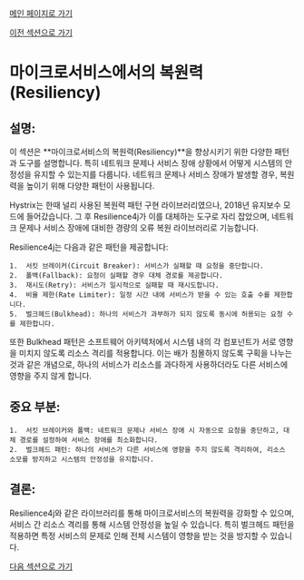 [메인 페이지로 가기](main.md)

[이전 섹션으로 가기](section_7.md)

# 마이크로서비스에서의 복원력 (Resiliency)

## 설명:

이 섹션은 **마이크로서비스의 복원력(Resiliency)**을 향상시키기 위한 다양한 패턴과 도구를 설명합니다. 특히 네트워크 문제나 서비스 장애 상황에서 어떻게 시스템의 안정성을 유지할 수 있는지를 다룹니다. 네트워크 문제나 서비스 장애가 발생할 경우, 복원력을 높이기 위해 다양한 패턴이 사용됩니다.

Hystrix는 한때 널리 사용된 복원력 패턴 구현 라이브러리였으나, 2018년 유지보수 모드에 들어갔습니다. 그 후 Resilience4j가 이를 대체하는 도구로 자리 잡았으며, 네트워크 문제나 서비스 장애에 대비한 경량의 오류 복원 라이브러리로 기능합니다.

Resilience4j는 다음과 같은 패턴을 제공합니다:

	1.	서킷 브레이커(Circuit Breaker): 서비스가 실패할 때 요청을 중단합니다.
	2.	폴백(Fallback): 요청이 실패할 경우 대체 경로를 제공합니다.
	3.	재시도(Retry): 서비스가 일시적으로 실패할 때 재시도합니다.
	4.	비율 제한(Rate Limiter): 일정 시간 내에 서비스가 받을 수 있는 호출 수를 제한합니다.
	5.	벌크헤드(Bulkhead): 하나의 서비스가 과부하가 되지 않도록 동시에 허용되는 요청 수를 제한합니다.

또한 Bulkhead 패턴은 소프트웨어 아키텍처에서 시스템 내의 각 컴포넌트가 서로 영향을 미치지 않도록 리소스 격리를 적용합니다. 이는 배가 침몰하지 않도록 구획을 나누는 것과 같은 개념으로, 하나의 서비스가 리소스를 과다하게 사용하더라도 다른 서비스에 영향을 주지 않게 합니다.

## 중요 부분:

	1.	서킷 브레이커와 폴백: 네트워크 문제나 서비스 장애 시 자동으로 요청을 중단하고, 대체 경로를 설정하여 서비스 장애를 최소화합니다.
	2.	벌크헤드 패턴: 하나의 서비스가 다른 서비스에 영향을 주지 않도록 격리하여, 리소스 소모를 방지하고 시스템의 안정성을 유지합니다.

## 결론:

Resilience4j와 같은 라이브러리를 통해 마이크로서비스의 복원력을 강화할 수 있으며, 서비스 간 리소스 격리를 통해 시스템 안정성을 높일 수 있습니다. 특히 벌크헤드 패턴을 적용하면 특정 서비스의 문제로 인해 전체 시스템이 영향을 받는 것을 방지할 수 있습니다.

[다음 섹션으로 가기](section_9.md)
